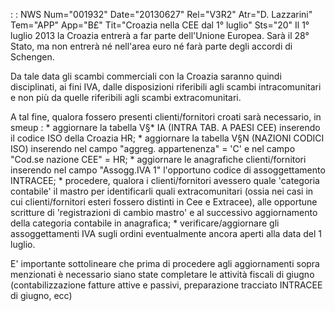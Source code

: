  :  : NWS Num="001932" Date="20130627" Rel="V3R2" Atr="D. Lazzarini" Tem="APP" App="B£" Tit="Croazia nella CEE dal 1° luglio" Sts="20"
Il 1° luglio 2013 la Croazia entrerà a far parte dell'Unione Europea.
Sarà il 28° Stato, ma non entrerà né nell'area euro né farà parte degli accordi di Schengen.

Da tale data gli scambi commerciali con la Croazia saranno quindi disciplinati, ai fini IVA, dalle
disposizioni riferibili agli scambi intracomunitari e non più da quelle riferibili agli scambi extracomunitari.

A tal fine, qualora fossero presenti clienti/fornitori croati sarà necessario, in smeup : 
\* aggiornare la tabella V§\* IA (INTRA TAB. A PAESI CEE) inserendo il codice ISO della Croazia HR; \* aggiornare la tabella V§N (NAZIONI CODICI ISO) inserendo nel campo "aggreg. appartenenza" = 'C' e
nel campo "Cod.se nazione CEE" = HR;
\* aggiornare le anagrafiche clienti/fornitori inserendo nel campo "Assogg.IVA 1" l'opportuno codice di assoggettamento INTRACEE;
\* procedere, qualora i clienti/fornitori  avessero quale 'categoria contabile' il mastro per identificarli quali extracomunitari (ossia nei casi in cui clienti/fornitori esteri fossero distinti
 in Cee e Extracee), alle opportune scritture di 'registrazioni di cambio mastro' e al successivo aggiornamento della categoria contabile in anagrafica;
\* verificare/aggiornare gli assoggettamenti IVA sugli ordini eventualmente ancora aperti alla data
 del 1 luglio.

E' importante sottolineare che prima di procedere agli aggiornamenti sopra menzionati è necessario
siano state completare le attività fiscali di giugno (contabilizzazione fatture attive e passivi, preparazione tracciato INTRACEE di giugno, ecc)

